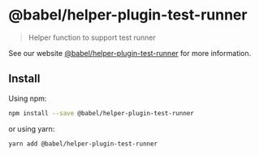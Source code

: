 # @babel/helper-plugin-test-runner

> Helper function to support test runner

See our website [@babel/helper-plugin-test-runner](https://babeljs.io/docs/babel-helper-plugin-test-runner) for more information.

## Install

Using npm:

```sh
npm install --save @babel/helper-plugin-test-runner
```

or using yarn:

```sh
yarn add @babel/helper-plugin-test-runner
```
